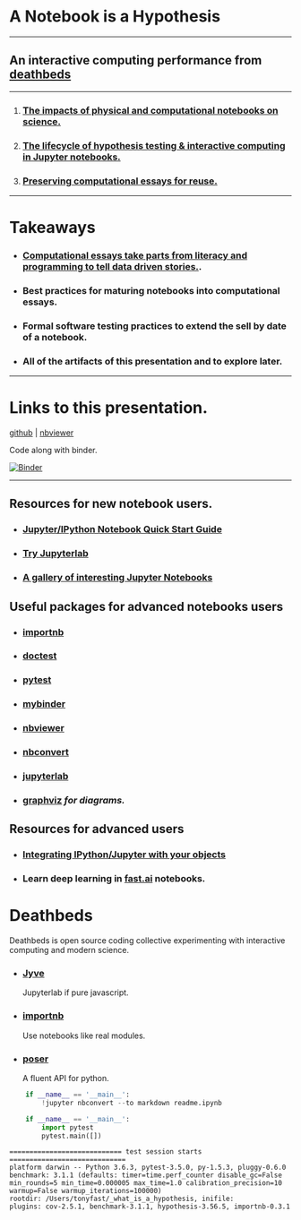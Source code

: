 
# A Notebook is a Hypothesis

---

## An interactive computing performance from [deathbeds](https://github.com/deathbeds/importnb)

---

1. ### [The impacts of physical and computational notebooks on science.](0_notebooks.ipynb)
2. ### [The lifecycle of hypothesis testing & interactive computing in Jupyter notebooks.](1_interactive.ipynb)
3. ### [Preserving computational essays for reuse.](2_testing.ipynb)

 ---

# Takeaways

* ### [Computational essays take parts from literacy and programming to tell data driven stories.](http://blog.stephenwolfram.com/2017/11/what-is-a-computational-essay/).
* ### Best practices for maturing notebooks into computational essays.
* ### Formal software testing practices to extend the __sell by date__ of a notebook.
* ### All of the artifacts of this presentation and to explore later.

---

# Links to this presentation.

[github](https://github.com/deathbeds/importnb/blob/master/readme.ipynb) | [nbviewer](http://nbviewer.jupyter.org/github/deathbeds/wtf/blob/master/readme.ipynb)

Code along with binder.

[![Binder](https://mybinder.org/badge.svg)](https://mybinder.org/v2/gh/deathbeds/wtf/master?filepath=readme.ipynb)


---

## Resources for new notebook users.

* ### [Jupyter/IPython Notebook Quick Start Guide](http://jupyter-notebook-beginner-guide.readthedocs.io/en/latest/)
* ### [Try Jupyterlab](https://mybinder.org/v2/gh/jupyterlab/jupyterlab-demo/18a9793b58ba86660b5ab964e1aeaf7324d667c8?urlpath=lab%2Ftree%2Fdemo%2FLorenz.ipynb)
* ### [A gallery of interesting Jupyter Notebooks](https://github.com/jupyter/jupyter/wiki/A-gallery-of-interesting-Jupyter-Notebooks)

## Useful packages for advanced notebooks users

* ### [importnb](https://github.com/deathbeds/importnb/tree/master/src/importnb)
* ### [doctest](https://docs.python.org/3/library/doctest.html)
* ### [pytest](https://docs.pytest.org/en/latest/customize.html)
* ### [mybinder](https://mybinder.org/)
* ### [nbviewer](http://nbviewer.jupyter.org/)
* ### [nbconvert](https://github.com/jupyter/nbconvert/tree/master/nbconvert/exporters)
* ### [jupyterlab](https://github.com/jupyterlab/jupyterlab/issues/2369)
* ### [graphviz](http://graphviz.readthedocs.io/en/stable/manual.html) _for diagrams._

## Resources for advanced users

* ### [Integrating IPython/Jupyter with your objects](http://ipython.readthedocs.io/en/stable/config/integrating.html)
* ### Learn deep learning in [fast.ai](http://www.fast.ai/) notebooks.

# Deathbeds

Deathbeds is open source coding collective experimenting with interactive computing and modern science.

* ### [Jyve](https://deathbeds.github.io/jyve/lab/)

    Jupyterlab if pure javascript.
    
* ### [importnb](https://github.com/deathbeds/importnb/tree/master/src/importnb)

    Use notebooks like real modules.

* ### [poser](https://github.com/deathbeds/poser)

    A fluent API for python.


```python
    if __name__ == '__main__':
        !jupyter nbconvert --to markdown readme.ipynb
```


```python
    if __name__ == '__main__':
        import pytest
        pytest.main([])
```

    ============================ test session starts =============================
    platform darwin -- Python 3.6.3, pytest-3.5.0, py-1.5.3, pluggy-0.6.0
    benchmark: 3.1.1 (defaults: timer=time.perf_counter disable_gc=False min_rounds=5 min_time=0.000005 max_time=1.0 calibration_precision=10 warmup=False warmup_iterations=100000)
    rootdir: /Users/tonyfast/_what_is_a_hypothesis, inifile:
    plugins: cov-2.5.1, benchmark-3.1.1, hypothesis-3.56.5, importnb-0.3.1
    

